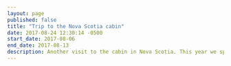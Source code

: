 ```yaml
---
layout: page
published: false
title: "Trip to the Nova Scotia cabin"
date: 2017-08-24 12:30:14 -0500
start_date: 2017-08-06
end_date: 2017-08-13
description: Another visit to the cabin in Nova Scotia. This year we spent some more time with Arne (and his daughter Erin) and did some island exploring, fishing, and oyster collecting. While I was there, we started on building better paths. We also found a large cliff and figured out a reasonable path to it. While looking for the cliff, we found a large boulder that might have a few doable problems on it. This year I overlapped with Steve, Sara, and Nathan. I briefly met Preethi in the Halifax airport.
---
```

